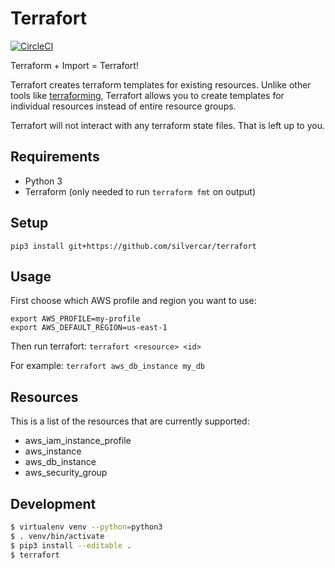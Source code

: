 # Terrafort

[![CircleCI](https://circleci.com/gh/silvercar/terrafort/tree/master.svg?style=svg)](https://circleci.com/gh/silvercar/terrafort/tree/master)

Terraform + Import = Terrafort!

Terrafort creates terraform templates for existing resources. Unlike other tools like [terraforming](http://terraforming.dtan4.net/),
Terrafort allows you to create templates for individual resources instead of entire resource groups.

Terrafort will not interact with any terraform state files. That is left up to you.

## Requirements

- Python 3
- Terraform (only needed to run `terraform fmt` on output)

## Setup

`pip3 install git+https://github.com/silvercar/terrafort`

## Usage

First choose which AWS profile and region you want to use:
```
export AWS_PROFILE=my-profile
export AWS_DEFAULT_REGION=us-east-1
```

Then run terrafort:
`terrafort <resource> <id>`

For example:
`terrafort aws_db_instance my_db`

## Resources

This is a list of the resources that are currently supported:

- aws_iam_instance_profile
- aws_instance
- aws_db_instance
- aws_security_group

## Development

```bash
$ virtualenv venv --python=python3
$ . venv/bin/activate
$ pip3 install --editable .
$ terrafort
```